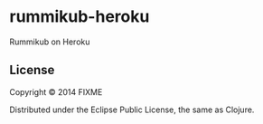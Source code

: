 # rummikub-heroku

Rummikub on Heroku

## License

Copyright © 2014 FIXME

Distributed under the Eclipse Public License, the same as Clojure.
